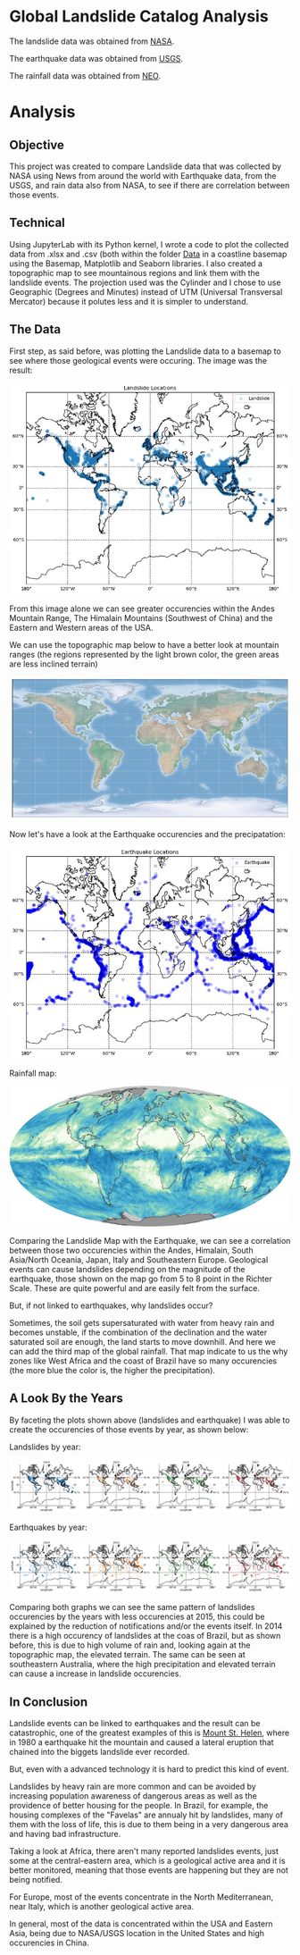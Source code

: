 # Global Landslide Catalog Analysis
The landslide data was obtained from [NASA](https://data.nasa.gov/Earth-Science/Global-Landslide-Catalog-Export/dd9e-wu2v).

The earthquake data was obtained from [USGS](https://earthquake.usgs.gov/earthquakes/search/).

The rainfall data was obtained from [NEO](https://earthobservatory.nasa.gov/global-maps/GPM_3IMERGM).

# Analysis
## Objective
This project was created to compare Landslide data that was collected by NASA using News from around the world with Earthquake data, from the USGS, and rain data also from NASA, to see if there are correlation between those events.

## Technical
Using JupyterLab with its Python kernel, I wrote a code to plot the collected data from .xlsx and .csv (both within the folder [Data](Data) in a coastline basemap using the Basemap, Matplotlib and Seaborn libraries.
I also created a topographic map to see mountainous regions and link them with the landslide events.
The projection used was the Cylinder and I chose to use Geographic (Degrees and Minutes) instead of UTM (Universal Transversal Mercator) because it polutes less and it is simpler to understand.

## The Data
First step, as said before, was plotting the Landslide data to a basemap to see where those geological events were occuring. The image was the result:

![Landslide Plots](Images/landslide_map.jpg 'Landslides')

From this image alone we can see greater occurencies within the Andes Mountain Range, The Himalain Mountains (Southwest of China) and the Eastern and Western areas of the USA.

We can use the topographic map below to have a better look at mountain ranges (the regions represented by the light brown color, the green areas are less inclined terrain)

![Topographic Map](Images/topographic_map.jpg 'Topographic Map')

Now let's have a look at the Earthquake occurencies and the precipatation:

![Earthquake Plots](Images/earthquake_map.jpg 'Earthquake')

Rainfall map:

![Rainfall](Data/rain_data.jpg 'Rainfall')

Comparing the Landslide Map with the Earthquake, we can see a correlation between those two occurencies within the Andes, Himalain, South Asia/North Oceania, Japan, Italy and Southeastern Europe. Geological events can cause landslides depending on the magnitude of the earthquake, those shown on the map go from 5 to 8 point in the Richter Scale. These are quite powerful and are easily felt from the surface.

But, if not linked to earthquakes, why landslides occur?

Sometimes, the soil gets supersaturated with water from heavy rain and becomes unstable, if the combination of the declination and the water saturated soil are enough, the land starts to move downhill. And here we can add the third map of the global rainfall.
That map indicate to us the why zones like West Africa and the coast of Brazil have so many occurencies (the more blue the color is, the higher the precipitation).

## A Look By the Years
By faceting the plots shown above (landslides and earthquake) I was able to create the occurencies of those events by year, as shown below:

Landslides by year:

![Landslides by year](Images/landslide_facet.jpg 'Landslides by year')

Earthquakes by year:

![Earthquakes by year](Images/earthquake_facet.jpg 'Earthquake by year')

Comparing both graphs we can see the same pattern of landslides occurencies by the years with less occurencies at 2015, this could be explained by the reduction of notifications and/or the events itself.
In 2014 there is a high occurency of landslides at the coas of Brazil, but as shown before, this is due to high volume of rain and, looking again at the topographic map, the elevated terrain.
The same can be seen at southeastern Australia, where the high precipitation and elevated terrain can cause a increase in landslide occurencies.

## In Conclusion
Landslide events can be linked to earthquakes and the result can be catastrophic, one of the greatest examples of this is [Mount St. Helen](https://youtu.be/UNlP9TGZOMI?t=78), where in 1980 a earthquake hit the mountain and caused a lateral eruption that chained into the biggets landslide ever recorded.

But, even with a advanced technology it is hard to predict this kind of event.

Landslides by heavy rain are more common and can be avoided by increasing population awareness of dangerous areas as well as the providence of better housing for the people. In Brazil, for example, the housing complexes of the "Favelas" are annualy hit by landslides, many of them with the loss of life, this is due to them being in a very dangerous area and having bad infrastructure.

Taking a look at Africa, there aren't many reported landslides events, just some at the central-eastern area, which is a geological active area and it is better monitored, meaning that those events are happening but they are not being notified.

For Europe, most of the events concentrate in the North Mediterranean, near Italy, which is another geological active area.

In general, most of the data is concentrated within the USA and Eastern Asia, being due to NASA/USGS location in the United States and high occurencies in China.